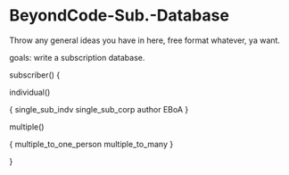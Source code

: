 # BeyondCode-Sub.-Database
Throw any general ideas you have in here, free format whatever, ya want. 

goals: write a subscription database. 


subscriber()
{
  
  individual()
  
  {
    single_sub_indv
    single_sub_corp
    author
    EBoA
  }
  
  multiple()
  
  {
    multiple_to_one_person
    multiple_to_many
  }

}
